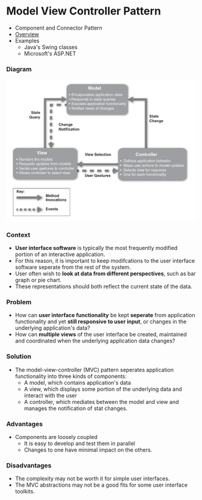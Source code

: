 # Model View Controller Pattern

- Component and Connector Pattern
- [Overview](../images/mvc_overview.png)
- Examples
  - Java's Swing classes
  - Microsoft's ASP.NET

### Diagram
<img src="../images/mvc_pattern.png">

### Context
- **User interface software** is typically the most frequently modified portion of an interactive application.
- For this reason, it is important to keep modifcations to the user interface software seperate from the rest of the system.
- User often wish to **look at data from different perspectives**, such as bar graph or pie chart.
- These representations should both reflect the current state of the data.

### Problem
- How can **user interface functionality** be kept **seperate** from application functionality and yet **still responsive to user input**, or changes in the underlying application's data?
- How can **multiple views** of the user interface be created, maintained and coordinated when the underlying application data changes?

### Solution
- The model-view-controller (MVC) pattern seperates application functionality into three kinds of components:
  - A model, which contains application's data
  - A view, which displays some portion of the underlying data and interact with the user
  - A controller, which mediates between the model and view and manages the notification of stat changes.

### Advantages
- Components are loosely coupled
  - It is easy to develop and test them in parallel
  - Changes to one have minimal impact on the others.

### Disadvantages
- The complexity may not be worth it for simple user interfaces.
- The MVC abstractions may not be a good fits for some user interface toolkits.

